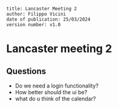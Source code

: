```
title: Lancaster Meeting 2 
author: Filippo Vicini
date of publication: 25/03/2024
version number: v1.0
```


# Lancaster meeting 2 

## Questions
- Do we need a login functionality?
- How better should the ui be?
- what do u think of the calendar?

